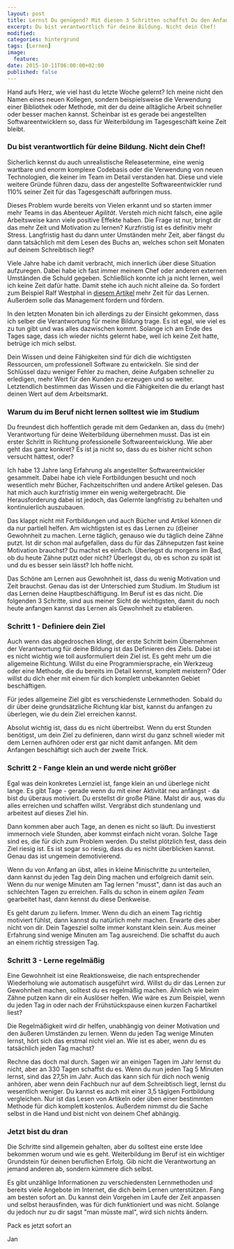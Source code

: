 ```yaml
---
layout: post
title: Lernst Du genügend? Mit diesen 3 Schritten schaffst Du den Anfang noch Heute!
excerpt: Du bist verantwortlich für deine Bildung. Nicht dein Chef!
modified:
categories: hintergrund
tags: [Lernen]
image:
  feature:
date: 2015-10-11T06:00:00+02:00
published: false
---
```


Hand aufs Herz, wie viel hast du letzte Woche gelernt? Ich meine nicht den Namen eines neuen Kollegen, sondern beispielsweise die Verwendung einer Bibliothek oder Methode, mit der du deine alltägliche Arbeit schneller oder besser machen kannst. Scheinbar ist es gerade bei angestellten Softwareentwicklern so, dass für Weiterbildung im Tagesgeschäft keine Zeit bleibt.

### Du bist verantwortlich für deine Bildung. Nicht dein Chef!

Sicherlich kennst du auch unrealistische Releasetermine, eine wenig wartbare und enorm komplexe Codebasis oder die Verwendung von neuen Technologien, die keiner im Team im Detail verstanden hat. Diese und viele weitere Gründe führen dazu, dass der angestellte Softwareentwickler rund 110% seiner Zeit für das Tagesgeschäft aufbringen muss.

Dieses Problem wurde bereits von Vielen erkannt und so starten immer mehr Teams in das Abenteuer *Agilität*. Versteh mich nicht falsch, eine agile Arbeitsweise kann viele positive Effekte haben. Die Frage ist nur, bringt dir das mehr Zeit und Motivation zu lernen? Kurzfristig ist es definitiv mehr Stress. Langfristig hast du dann unter Umständen mehr Zeit, aber fängst du dann tatsächlich mit dem Lesen des Buchs an, welches schon seit Monaten auf deinem Schreibtisch liegt?

Viele Jahre habe ich damit verbracht, mich innerlich über diese Situation aufzuregen. Dabei habe ich fast immer meinem Chef oder anderen externen Umständen die Schuld gegeben. Schließlich konnte ich ja nicht lernen, weil ich keine Zeit dafür hatte. Damit stehe ich auch nicht alleine da. So fordert zum Beispiel Ralf Westphal in [diesem Artikel](http://blog.ralfw.de/2014/04/arbeitszeiteinteilung-fur-veranderung.html) mehr Zeit für das Lernen. Außerdem solle das Management fordern und fördern.

In den letzten Monaten bin ich allerdings zu der Einsicht gekommen, dass ich selber die Verantwortung für meine Bildung trage. Es ist egal, wie viel es zu tun gibt und was alles dazwischen kommt. Solange ich am Ende des Tages sage, dass ich wieder nichts gelernt habe, weil ich keine Zeit hatte, betrüge ich mich selbst.

Dein Wissen und deine Fähigkeiten sind für dich die wichtigsten Ressourcen, um professionell Software zu entwickeln. Sie sind der Schlüssel dazu weniger Fehler zu machen, deine Aufgaben schneller zu erledigen, mehr Wert für den Kunden zu erzeugen und so weiter. Letztendlich bestimmen das Wissen und die Fähigkeiten die du erlangt hast deinen Wert auf dem Arbeitsmarkt.

### Warum du im Beruf nicht lernen solltest wie im Studium

Du freundest dich hoffentlich gerade mit dem Gedanken an, dass du (mehr) Verantwortung für deine Weiterbildung übernehmen musst. Das ist ein erster Schritt in Richtung professionelle Softwareentwicklung. Wie aber geht das ganz konkret? Es ist ja nicht so, dass du es bisher nicht schon versucht hättest, oder?

Ich habe 13 Jahre lang Erfahrung als angestellter Softwareentwickler gesammelt. Dabei habe ich viele Fortbildungen besucht und noch wesentlich mehr Bücher, Fachzeitschriften und andere Artikel gelesen. Das hat mich auch kurzfristig immer ein wenig weitergebracht. Die Herausforderung dabei ist jedoch, das Gelernte langfristig zu behalten und kontinuierlich auszubauen.

Das klappt nicht mit Fortbildungen und auch Bücher und Artikel können dir da nur partiell helfen. Am wichtigsten ist es das Lernen zu (d)einer Gewohnheit zu machen. Lerne täglich, genauso wie du täglich deine Zähne putzt. Ist dir schon mal aufgefallen, dass du für das Zähneputzen fast keine Motivation brauchst? Du machst es einfach. Überlegst du morgens im Bad, ob du heute Zähne putzt oder nicht? Überlegst du, ob es schon zu spät ist und du es besser sein lässt? Ich hoffe nicht.

Das Schöne am Lernen aus Gewohnheit ist, dass du wenig Motivation und Zeit brauchst. Genau das ist der Unterschied zum Studium. Im Studium ist das Lernen deine Hauptbeschäftigung. Im Beruf ist es das nicht. Die folgenden 3 Schritte, sind aus meiner Sicht de wichtigsten, damit du noch heute anfangen kannst das Lernen als Gewohnheit zu etablieren.

### Schritt 1 - Definiere dein Ziel

Auch wenn das abgedroschen klingt, der erste Schritt beim Übernehmen der Verantwortung für deine Bildung ist das Definieren des Ziels. Dabei ist es nicht wichtig wie toll ausformuliert dein Ziel ist. Es geht mehr um die allgemeine Richtung. Willst du eine Programmiersprache, ein Werkzeug oder eine Methode, die du bereits im Detail kennst, komplett meistern? Oder willst du dich eher mit einem für dich komplett unbekannten Gebiet beschäftigen.

Für jedes allgemeine Ziel gibt es verschiedenste Lernmethoden. Sobald du dir über deine grundsätzliche Richtung klar bist, kannst du anfangen zu überlegen, wie du dein Ziel erreichen kannst.

Absolut wichtig ist, dass du es nicht übertreibst. Wenn du erst Stunden benötigst, um dein Ziel zu definieren, dann wirst du ganz schnell wieder mit dem Lernen aufhören oder erst gar nicht damit anfangen. Mit dem Anfangen beschäftigt sich auch der zweite Trick.

### Schritt 2 - Fange klein an und werde nicht größer

Egal was dein konkretes Lernziel ist, fange klein an und überlege nicht lange. Es gibt Tage - gerade wenn du mit einer Aktivität neu anfängst - da bist du überaus motiviert. Du erstellst dir große Pläne. Malst dir aus, was du alles erreichen und schaffen willst. Vergräbst dich stundenlang und arbeitest auf dieses Ziel hin.

Dann kommen aber auch Tage, an denen es nicht so läuft. Du investierst immernoch viele Stunden, aber kommst einfach nicht voran. Solche Tage sind es, die für dich zum Problem werden. Du stellst plötzlich fest, dass dein Ziel riesig ist. Es ist sogar so riesig, dass du es nicht überblicken kannst. Genau das ist ungemein demotivierend.

Wenn du von Anfang an übst, alles in kleine Minischritte zu unterteilen, dann kannst du jeden Tag dein Ding machen und erfolgreich damit sein. Wenn du nur wenige Minuten am Tag lernen "musst", dann ist das auch an schlechten Tagen zu erreichen. Falls du schon in einem *agilen Team* gearbeitet hast, dann kennst du diese Denkweise.

Es geht darum zu liefern. Immer. Wenn du dich an einem Tag richtig motiviert fühlst, dann kannst du natürlich mehr machen. Erwarte dies aber nicht von dir. Dein Tagesziel sollte immer konstant klein sein. Aus meiner Erfahrung sind wenige Minuten am Tag ausreichend. Die schaffst du auch an einem richtig stressigen Tag.

### Schritt 3 - Lerne regelmäßig

Eine Gewohnheit ist eine Reaktionsweise, die nach entsprechender Wiederholung wie automatisch ausgeführt wird. Willst du dir das Lernen zur Gewohnheit machen, solltest du es regelmäßig machen. Ähnlich wie beim Zähne putzen kann dir ein Auslöser helfen. Wie wäre es zum Beispiel, wenn du jeden Tag in oder nach der Frühstückspause einen kurzen Fachartikel liest?

Die Regelmäßigkeit wird dir helfen, unabhängig von deiner Motivation und den äußeren Umständen zu lernen. Wenn du jeden Tag wenige Minuten lernst, hört sich das erstmal nicht viel an. Wie ist es aber, wenn du es tatsächlich jeden Tag machst?

Rechne das doch mal durch. Sagen wir an einigen Tagen im Jahr lernst du nicht, aber an 330 Tagen schaffst du es. Wenn du nun jeden Tag 5 Minuten lernst, sind das 27,5h im Jahr. Auch das kann sich für dich noch wenig anhören, aber wenn dein Fachbuch nur auf dem Schreibtisch liegt, lernst du wesentlich weniger. Du kannst es auch mit einer 3,5 tägigen Fortbildung vergleichen. Nur ist das Lesen von Artikeln oder üben einer bestimmten Methode für dich komplett kostenlos. Außerdem nimmst du die Sache selbst in die Hand und bist nicht von deinem Chef abhängig.

### Jetzt bist du dran

Die Schritte sind allgemein gehalten, aber du solltest eine erste Idee bekommen worum und wie es geht. Weiterbildung im Beruf ist ein wichtiger Grundstein für deinen beruflichen Erfolg. Gib nicht die Verantwortung an jemand anderen ab, sondern kümmere dich selbst.

Es gibt unzählige Informationen zu verschiedensten Lernmethoden und bereits viele Angebote im Internet, die dich beim Lernen unterstützen. Fang am besten sofort an. Du kannst dein Vorgehen im Laufe der Zeit anpassen und selbst herausfinden, was für dich funktioniert und was nicht. Solange du jedoch nur zu dir sagst "man müsste mal", wird sich nichts ändern.

Pack es jetzt sofort an

Jan
